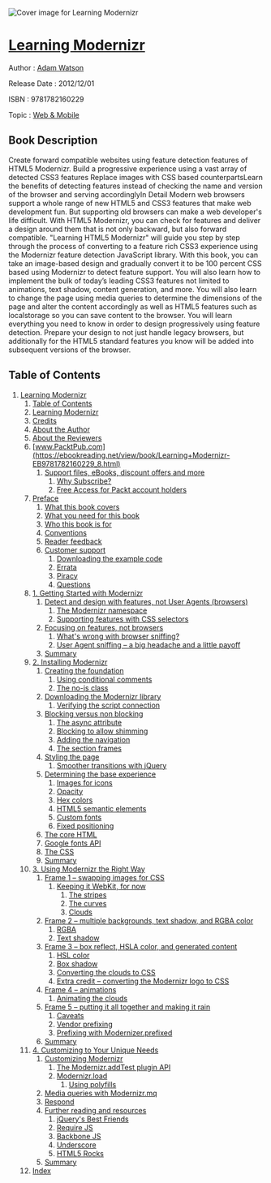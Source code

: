 ![Cover image for Learning Modernizr](https://imgdetail.ebookreading.net/cover/cover/web_mobile/EB9781782160229.jpg)

[Learning Modernizr](https://ebookreading.net/view/book/Learning+Modernizr-EB9781782160229_1.html "Learning Modernizr")
====================================================================================================================

Author : [Adam Watson](https://ebookreading.net/search/author/Adam+Watson)

Release Date : 2012/12/01

ISBN : 9781782160229

Topic : [Web & Mobile](https://ebookreading.net/search/category/web-mobile)

Book Description
-----------------

Create forward compatible websites using feature detection features of HTML5 Modernizr.
Build a progressive experience using a vast array of detected CSS3 features Replace images with CSS based counterpartsLearn the benefits of detecting features instead of checking the name and version of the browser and serving accordinglyIn Detail
Modern web browsers support a whole range of new HTML5 and CSS3 features that make web development fun. But supporting old browsers can make a web developer's life difficult. With HTML5 Modernizr, you can check for features and deliver a design around them that is not only backward, but also forward compatible.
"Learning HTML5 Modernizr" will guide you step by step through the process of converting to a feature rich CSS3 experience using the Modernizr feature detection JavaScript library. With this book, you can take an image-based design and gradually convert it to be 100 percent CSS based using Modernizr to detect feature support.
You will also learn how to implement the bulk of today’s leading CSS3 features not limited to animations, text shadow, content generation, and more. You will also learn to change the page using media queries to determine the dimensions of the page and alter the content accordingly as well as HTML5 features such as localstorage so you can save content to the browser.
You will learn everything you need to know in order to design progressively using feature detection. Prepare your design to not just handle legacy browsers, but additionally for the HTML5 standard features you know will be added into subsequent versions of the browser.
              
Table of Contents
-----------------

1. [Learning Modernizr](https://ebookreading.net/view/book/Learning+Modernizr-EB9781782160229_3.html)
    1. [Table of Contents](https://ebookreading.net/view/book/Learning+Modernizr-EB9781782160229_2.html)
    1. [Learning Modernizr](https://ebookreading.net/view/book/Learning+Modernizr-EB9781782160229_4.html)
    1. [Credits](https://ebookreading.net/view/book/Learning+Modernizr-EB9781782160229_5.html)
    1. [About the Author](https://ebookreading.net/view/book/Learning+Modernizr-EB9781782160229_6.html)
    1. [About the Reviewers](https://ebookreading.net/view/book/Learning+Modernizr-EB9781782160229_7.html)
    1. [www.PacktPub.com](https://ebookreading.net/view/book/Learning+Modernizr-EB9781782160229_8.html)
        1. [Support files, eBooks, discount offers and more](https://ebookreading.net/view/book/Learning+Modernizr-EB9781782160229_8.html#ch00lvl3sec01)
            1. [Why Subscribe?](https://ebookreading.net/view/book/Learning+Modernizr-EB9781782160229_8.html#ch00lvl4sec01)
            1. [Free Access for Packt account holders](https://ebookreading.net/view/book/Learning+Modernizr-EB9781782160229_8.html#ch00lvl4sec02)
    1. [Preface](https://ebookreading.net/view/book/Learning+Modernizr-EB9781782160229_9.html)
        1. [What this book covers](https://ebookreading.net/view/book/Learning+Modernizr-EB9781782160229_9.html#ch00lvl1sec02)
        1. [What you need for this book](https://ebookreading.net/view/book/Learning+Modernizr-EB9781782160229_10.html)
        1. [Who this book is for](https://ebookreading.net/view/book/Learning+Modernizr-EB9781782160229_11.html)
        1. [Conventions](https://ebookreading.net/view/book/Learning+Modernizr-EB9781782160229_12.html)
        1. [Reader feedback](https://ebookreading.net/view/book/Learning+Modernizr-EB9781782160229_13.html)
        1. [Customer support](https://ebookreading.net/view/book/Learning+Modernizr-EB9781782160229_14.html)
            1. [Downloading the example code](https://ebookreading.net/view/book/Learning+Modernizr-EB9781782160229_14.html#ch00lvl2sec02)
            1. [Errata](https://ebookreading.net/view/book/Learning+Modernizr-EB9781782160229_14.html#ch00lvl2sec03)
            1. [Piracy](https://ebookreading.net/view/book/Learning+Modernizr-EB9781782160229_14.html#ch00lvl2sec04)
            1. [Questions](https://ebookreading.net/view/book/Learning+Modernizr-EB9781782160229_14.html#ch00lvl2sec05)
    1. [1. Getting Started with Modernizr](https://ebookreading.net/view/book/Learning+Modernizr-EB9781782160229_15.html)
        1. [Detect and design with features, not User Agents (browsers)](https://ebookreading.net/view/book/Learning+Modernizr-EB9781782160229_15.html#ch01lvl1sec08)
            1. [The Modernizr namespace](https://ebookreading.net/view/book/Learning+Modernizr-EB9781782160229_15.html#ch01lvl2sec06)
            1. [Supporting features with CSS selectors](https://ebookreading.net/view/book/Learning+Modernizr-EB9781782160229_15.html#ch01lvl2sec07)
        1. [Focusing on features, not browsers](https://ebookreading.net/view/book/Learning+Modernizr-EB9781782160229_16.html)
            1. [What&#39;s wrong with browser sniffing?](https://ebookreading.net/view/book/Learning+Modernizr-EB9781782160229_16.html#ch01lvl2sec08)
            1. [User Agent sniffing – a big headache and a little payoff](https://ebookreading.net/view/book/Learning+Modernizr-EB9781782160229_16.html#ch01lvl2sec09)
        1. [Summary](https://ebookreading.net/view/book/Learning+Modernizr-EB9781782160229_17.html)
    1. [2. Installing Modernizr](https://ebookreading.net/view/book/Learning+Modernizr-EB9781782160229_18.html)
        1. [Creating the foundation](https://ebookreading.net/view/book/Learning+Modernizr-EB9781782160229_18.html#ch02lvl1sec11)
            1. [Using conditional comments](https://ebookreading.net/view/book/Learning+Modernizr-EB9781782160229_18.html#ch02lvl2sec10)
            1. [The no-js class](https://ebookreading.net/view/book/Learning+Modernizr-EB9781782160229_18.html#ch02lvl2sec11)
        1. [Downloading the Modernizr library](https://ebookreading.net/view/book/Learning+Modernizr-EB9781782160229_19.html)
            1. [Verifying the script connection](https://ebookreading.net/view/book/Learning+Modernizr-EB9781782160229_19.html#ch02lvl2sec12)
        1. [Blocking versus non blocking](https://ebookreading.net/view/book/Learning+Modernizr-EB9781782160229_20.html)
            1. [The async attribute](https://ebookreading.net/view/book/Learning+Modernizr-EB9781782160229_20.html#ch02lvl2sec13)
            1. [Blocking to allow shimming](https://ebookreading.net/view/book/Learning+Modernizr-EB9781782160229_20.html#ch02lvl2sec14)
            1. [Adding the navigation](https://ebookreading.net/view/book/Learning+Modernizr-EB9781782160229_20.html#ch02lvl2sec15)
            1. [The section frames](https://ebookreading.net/view/book/Learning+Modernizr-EB9781782160229_20.html#ch02lvl2sec16)
        1. [Styling the page](https://ebookreading.net/view/book/Learning+Modernizr-EB9781782160229_21.html)
            1. [Smoother transitions with jQuery](https://ebookreading.net/view/book/Learning+Modernizr-EB9781782160229_21.html#ch02lvl2sec17)
        1. [Determining the base experience](https://ebookreading.net/view/book/Learning+Modernizr-EB9781782160229_22.html)
            1. [Images for icons](https://ebookreading.net/view/book/Learning+Modernizr-EB9781782160229_22.html#ch02lvl2sec18)
            1. [Opacity](https://ebookreading.net/view/book/Learning+Modernizr-EB9781782160229_22.html#ch02lvl2sec19)
            1. [Hex colors](https://ebookreading.net/view/book/Learning+Modernizr-EB9781782160229_22.html#ch02lvl2sec20)
            1. [HTML5 semantic elements](https://ebookreading.net/view/book/Learning+Modernizr-EB9781782160229_22.html#ch02lvl2sec21)
            1. [Custom fonts](https://ebookreading.net/view/book/Learning+Modernizr-EB9781782160229_22.html#ch02lvl2sec22)
            1. [Fixed positioning](https://ebookreading.net/view/book/Learning+Modernizr-EB9781782160229_22.html#ch02lvl2sec23)
        1. [The core HTML](https://ebookreading.net/view/book/Learning+Modernizr-EB9781782160229_23.html)
        1. [Google fonts API](https://ebookreading.net/view/book/Learning+Modernizr-EB9781782160229_24.html)
        1. [The CSS](https://ebookreading.net/view/book/Learning+Modernizr-EB9781782160229_25.html)
        1. [Summary](https://ebookreading.net/view/book/Learning+Modernizr-EB9781782160229_26.html)
    1. [3. Using Modernizr the Right Way](https://ebookreading.net/view/book/Learning+Modernizr-EB9781782160229_27.html)
        1. [Frame 1 – swapping images for CSS](https://ebookreading.net/view/book/Learning+Modernizr-EB9781782160229_27.html#ch03lvl1sec20)
            1. [Keeping it WebKit, for now](https://ebookreading.net/view/book/Learning+Modernizr-EB9781782160229_27.html#ch03lvl2sec24)
                1. [The stripes](https://ebookreading.net/view/book/Learning+Modernizr-EB9781782160229_27.html#ch03lvl3sec02)
                1. [The curves](https://ebookreading.net/view/book/Learning+Modernizr-EB9781782160229_27.html#ch03lvl3sec03)
                1. [Clouds](https://ebookreading.net/view/book/Learning+Modernizr-EB9781782160229_27.html#ch03lvl3sec04)
        1. [Frame 2 – multiple backgrounds, text shadow, and RGBA color](https://ebookreading.net/view/book/Learning+Modernizr-EB9781782160229_28.html)
            1. [RGBA](https://ebookreading.net/view/book/Learning+Modernizr-EB9781782160229_28.html#ch03lvl2sec25)
            1. [Text shadow](https://ebookreading.net/view/book/Learning+Modernizr-EB9781782160229_28.html#ch03lvl2sec26)
        1. [Frame 3 – box reflect, HSLA color, and generated content](https://ebookreading.net/view/book/Learning+Modernizr-EB9781782160229_29.html)
            1. [HSL color](https://ebookreading.net/view/book/Learning+Modernizr-EB9781782160229_29.html#ch03lvl2sec27)
            1. [Box shadow](https://ebookreading.net/view/book/Learning+Modernizr-EB9781782160229_29.html#ch03lvl2sec28)
            1. [Converting the clouds to CSS](https://ebookreading.net/view/book/Learning+Modernizr-EB9781782160229_29.html#ch03lvl2sec29)
            1. [Extra credit – converting the Modernizr logo to CSS](https://ebookreading.net/view/book/Learning+Modernizr-EB9781782160229_29.html#ch03lvl2sec30)
        1. [Frame 4 – animations](https://ebookreading.net/view/book/Learning+Modernizr-EB9781782160229_30.html)
            1. [Animating the clouds](https://ebookreading.net/view/book/Learning+Modernizr-EB9781782160229_30.html#ch03lvl2sec31)
        1. [Frame 5 – putting it all together and making it rain](https://ebookreading.net/view/book/Learning+Modernizr-EB9781782160229_31.html)
            1. [Caveats](https://ebookreading.net/view/book/Learning+Modernizr-EB9781782160229_31.html#ch03lvl2sec32)
            1. [Vendor prefixing](https://ebookreading.net/view/book/Learning+Modernizr-EB9781782160229_31.html#ch03lvl2sec33)
            1. [Prefixing with Modernizer.prefixed](https://ebookreading.net/view/book/Learning+Modernizr-EB9781782160229_31.html#ch03lvl2sec34)
        1. [Summary](https://ebookreading.net/view/book/Learning+Modernizr-EB9781782160229_32.html)
    1. [4. Customizing to Your Unique Needs](https://ebookreading.net/view/book/Learning+Modernizr-EB9781782160229_33.html)
        1. [Customizing Modernizr](https://ebookreading.net/view/book/Learning+Modernizr-EB9781782160229_33.html#ch04lvl1sec26)
            1. [The Modernizr.addTest plugin API](https://ebookreading.net/view/book/Learning+Modernizr-EB9781782160229_33.html#ch04lvl2sec35)
            1. [Modernizr.load](https://ebookreading.net/view/book/Learning+Modernizr-EB9781782160229_33.html#ch04lvl2sec36)
                1. [Using polyfills](https://ebookreading.net/view/book/Learning+Modernizr-EB9781782160229_33.html#ch04lvl3sec05)
        1. [Media queries with Modernizr.mq](https://ebookreading.net/view/book/Learning+Modernizr-EB9781782160229_34.html)
        1. [Respond](https://ebookreading.net/view/book/Learning+Modernizr-EB9781782160229_35.html)
        1. [Further reading and resources](https://ebookreading.net/view/book/Learning+Modernizr-EB9781782160229_36.html)
            1. [jQuery&#39;s Best Friends](https://ebookreading.net/view/book/Learning+Modernizr-EB9781782160229_36.html#ch04lvl2sec37)
            1. [Require JS](https://ebookreading.net/view/book/Learning+Modernizr-EB9781782160229_36.html#ch04lvl2sec38)
            1. [Backbone JS](https://ebookreading.net/view/book/Learning+Modernizr-EB9781782160229_36.html#ch04lvl2sec39)
            1. [Underscore](https://ebookreading.net/view/book/Learning+Modernizr-EB9781782160229_36.html#ch04lvl2sec40)
            1. [HTML5 Rocks](https://ebookreading.net/view/book/Learning+Modernizr-EB9781782160229_36.html#ch04lvl2sec41)
        1. [Summary](https://ebookreading.net/view/book/Learning+Modernizr-EB9781782160229_37.html)
    1. [Index](https://ebookreading.net/view/book/Learning+Modernizr-EB9781782160229_38.html)
